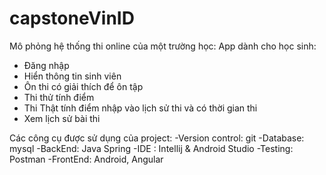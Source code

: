 # capstoneVinID
Mô phỏng hệ thống thi online của một trường học: 
App dành cho học sinh:
- Đăng nhập
- Hiển thông tin sinh viên
- Ôn thi có giải thích để ôn tập
- Thi thử tính điểm
- Thi Thật tính điểm nhập vào lịch sử thi và có thời gian thi
- Xem lịch sử bài thi

Các công cụ được sử dụng của project:
-Version control: git
-Database: mysql
-BackEnd: Java Spring
-IDE : Intellij & Android Studio
-Testing: Postman
-FrontEnd: Android, Angular
